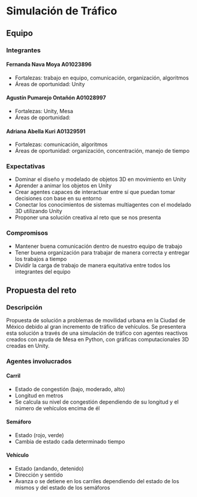 # Simulación de Tráfico

## Equipo
### Integrantes
#### Fernanda Nava Moya A01023896
* Fortalezas: trabajo en equipo, comunicación, organización, algoritmos
* Áreas de oportunidad: Unity
#### Agustín Pumarejo Ontañón A01028997
* Fortalezas: Unity, Mesa
* Áreas de oportunidad: 
#### Adriana Abella Kuri A01329591
* Fortalezas: comunicación, algoritmos
* Áreas de oportunidad: organización, concentración, manejo de tiempo

### Expectativas
* Dominar el diseño y modelado de objetos 3D en movimiento en Unity
* Aprender a animar los objetos en Unity
* Crear agentes capaces de interactuar entre sí que puedan tomar decisiones con base en su entorno
* Conectar los conocimientos de sistemas multiagentes con el modelado 3D utilizando Unity
* Proponer una solución creativa al reto que se nos presenta

### Compromisos
* Mantener buena comunicación dentro de nuestro equipo de trabajo
* Tener buena organización para trabajar de manera correcta y entregar los trabajos a tiempo
* Dividir la carga de trabajo de manera equitativa entre todos los integrantes del equipo

## Propuesta del reto
### Descripción
Propuesta de solución a problemas de movilidad urbana en la Ciudad de México debido al gran incremento de tráfico de vehículos. Se presentera esta solución a través de una simulación de tráfico con agentes reactivos creados con ayuda de Mesa en Python, con gráficas computacionales 3D creadas en Unity.

### Agentes involucrados
#### Carril
* Estado de congestión (bajo, moderado, alto)
* Longitud en metros
* Se calcula su nivel de congestión dependiendo de su longitud y el número de vehículos encima de él
#### Semáforo
* Estado (rojo, verde)
* Cambia de estado cada determinado tiempo
#### Vehículo
* Estado (andando, detenido)
* Dirección y sentido
* Avanza o se detiene en los carriles dependiendo del estado de los mismos y del estado de los semáforos
